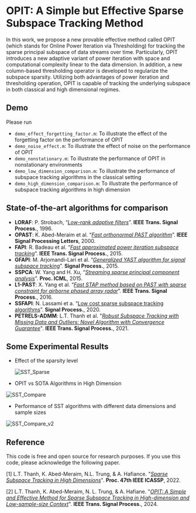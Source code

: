 # OPIT: A Simple but Effective Sparse Subspace Tracking Method

In this work, we propose a new provable effective method called OPIT (which stands for Online Power Iteration via Thresholding) for tracking the sparse principal subspace of data streams over time. Particularly, OPIT introduces a new adaptive variant of power iteration with space and computational complexity linear to the data dimension. In addition, a new column-based thresholding operator is developed to regularize the subspace sparsity. Utilizing both advantages of power iteration and thresholding operation, OPIT is capable of tracking the underlying subspace
in both classical and high dimensional regimes.  


## Demo
Please run 
+ `demo_effect_forgetting_factor.m`: To illustrate the effect of the forgetting factor on the performance of OPIT
+ `demo_noise_effect.m`: To illustrate the effect of noise on the performance of OPIT
+ `demo_nonstationary.m`: To illustrate the performance of OPIT in nonstationary environments
+ `demo_low_dimension_comparison.m`: To illustrate the performance of subspace tracking algorithms in the classical setting 
+ `demo_high_dimension_comparison.m`: To illustrate the performance of subspace tracking algorithms in high dimension


## State-of-the-art algorithms for comparison

+ **LORAF**:  P. Strobach, “[*Low-rank adaptive filters*](https://ieeexplore.ieee.org/abstract/document/553469/)”. **IEEE Trans. Signal Process.**, 1996.
+ **OPAST**:  K. Abed-Meraim et al. “[*Fast orthonormal PAST algorithm*](https://ieeexplore.ieee.org/abstract/document/823526/)”. **IEEE Signal Processing Letters**, 2000.
+ **FAPI**: R. Badeau et al. “[*Fast approximated power iteration subspace tracking*](https://ieeexplore.ieee.org/abstract/document/1468483/)”. **IEEE Trans. Signal Process.**, 2015.
+ **GFAPI**: M. Arjomandi-Lari et al. “[*Generalized YAST algorithm for signal subspace tracking*](https://www.sciencedirect.com/science/article/pii/S0165168415001607)”. **Signal Process.**, 2015.
+ **SSPCA**: W. Yang and H. Xu, “[*Streaming sparse principal component analysis*](https://proceedings.mlr.press/v37/yangd15.html)”. **Proc. ICML**, 2015.
+ **L1-PAST**: X. Yang et al. “[*Fast STAP method based on PAST with sparse constraint for airborne phased array radar*](https://ieeexplore.ieee.org/abstract/document/7470515/)”. **IEEE Trans. Signal Process.**, 2016.
+ **SSFAPI**: N. Lassami et a. “[Low cost sparse subspace tracking algorithms](https://www.sciencedirect.com/science/article/pii/S0165168420300657)”. **Signal Process.**, 2020.
+ **PETRELS-ADMM**: L.T. Thanh et al. "[*Robust Subspace Tracking with Missing Data and Outliers: Novel Algorithm with Convergence Guarantee*](https://ieeexplore.ieee.org/document/9381678)". **IEEE Trans. Signal Process.**, 2021.


## Some Experimental Results

+ Effect of the sparsity level

  ![SST_Sparse](https://github.com/thanhtbt/SST/assets/26319211/108f3b0f-6648-4fb6-bfed-bebd39c75bc3)

+ OPIT vs SOTA Algorithms in High Dimension
  
![SST_Compare](https://github.com/thanhtbt/SST/assets/26319211/da5edddd-b9c7-4695-bf6c-820ba4264252)

+ Performance of SST algorithms with different data dimensions and sample sizes

![SST_Compare_v2](https://github.com/thanhtbt/SST/assets/26319211/5fcc2299-b0ca-414a-9e71-5ea5a25f1aa6)

## Reference


This code is free and open source for research purposes. If you use this code, please acknowledge the following paper.

[1] L.T. Thanh, K. Abed-Meraim, N.L. Trung, & A. Hafiance. "[*Sparse Subspace Tracking in High Dimensions*](https://ieeexplore.ieee.org/document/9746546)". **Proc. 47th IEEE ICASSP**, 2022. 

[2] L.T. Thanh, K. Abed-Meraim, N. L. Trung, & A. Hafiane. "[*OPIT: A Simple and Effective Method for Sparse Subspace Tracking in High-dimension and Low-sample-size Context*](https://ieeexplore.ieee.org/document/10379829)". **IEEE Trans. Signal Process.**, 2024. 
